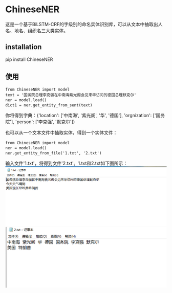 # ChineseNER
  这是一个基于BiLSTM-CRF的字级别的命名实体识别库，可以从文本中抽取出人名、地名、组织名三大类实体。  
## installation
  pip install ChineseNER
## 使用
```
from ChineseNER import model  
text = '国务院总理李克强在中南海紫光阁会见来华访问的德国总理默克尔'  
ner = model.load()  
dict1 = ner.get_entity_from_sent(text)
```
你将得到字典：{'location': ['中南海', '紫光阁', '华', '德国'], 'orgnization': ['国务院'], 'person': ['李克强', '默克尔']}  
  
也可以从一个文本文件中抽取实体，得到一个实体文件：
```
from ChineseNER import model  
ner = model.load()  
ner.get_entity_from_file('1.txt', '2.txt')  
```
输入文件'1.txt'，将得到文件'2.txt'。1.txt和2.txt如下图所示：  
![1.txt](https://github.com/cswangjiawei/ChineseNER/blob/master/iamge/1.png '1.txt')  
![2.txt](https://github.com/cswangjiawei/ChineseNER/blob/master/iamge/2.png '2.txt')
